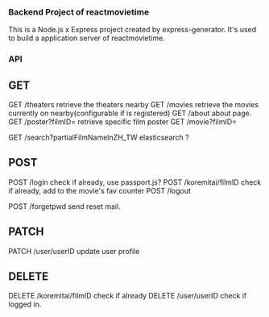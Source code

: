 ### Backend Project of reactmovietime
This is a Node.js x Express project created by express-generator. It's used to build a application server of reactmovietime.


### API
## GET

GET /theaters
retrieve the theaters nearby
GET /movies
retrieve the movies currently on nearby(configurable if is registered)
GET /about
about page.
GET /poster?filmID=
retrieve specific film poster
GET /movie?filmID=

GET /search?partialFilmNameInZH_TW
elasticsearch ?
## POST

POST /login
check if already, use passport.js?
POST /koremitai/filmID
check if already, add to the movie's fav counter
POST /logout

POST /forgetpwd
send reset mail.
## PATCH

PATCH /user/userID
update user profile

## DELETE

DELETE /koremitai/filmID
check if already
DELETE /user/userID
check if logged in.